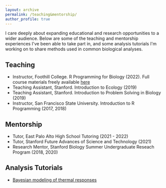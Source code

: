 ```yaml
---
layout: archive
permalink: /teaching&mentorship/
author_profile: true
---
```


I care deeply about expanding educational and research opportunities to a wider audience. Below are some of the teaching and mentorship experiences I've been able to take part in, and some analysis tutorials I'm working on to share methods used in common biological analyses. 

## Teaching ##

- Instructor, Foothill College. R Programming for Biology (2022). Full course materials freely available <a href="https://github.com/lcouper/RprogrammingCourse"> here</a>   
- Teaching Assistant, Stanford. Introduction to Ecology (2019)   
- Teaching Assistant, Stanford. Introduction to Problem Solving in Biology (2019)
- Instructor, San Francisco State University. Introduction to R Programming (2017, 2018)   

## Mentorship ##

- Tutor, East Palo Alto High School Tutoring (2021 - 2022)   
- Tutor, Stanford Future Advances of Science and Technology (2021)   
- Research Mentor, Stanford Biology Summer Undergraduate Reseach Program (2018, 2020)  

## Analysis Tutorials ##

- <a href="https://github.com/lcouper/AnalysisTutorials/tree/main/BayesianCurveFitting">Bayesian modeling of thermal responses</a>   
